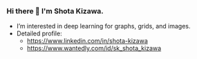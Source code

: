 ### Hi there 👋 I'm Shota Kizawa.

- I’m interested in deep learning for graphs, grids, and images.
- Detailed profile:
  - https://www.linkedin.com/in/shota-kizawa
  - https://www.wantedly.com/id/sk_shota_kizawa

<!-- **kiibo382/kiibo382** is a ✨ _special_ ✨ repository because its `README.md` (this file) appears on your GitHub profile.

Here are some ideas to get you started:

- 🌱 I’m currently learning ...
- 👯 I’m looking to collaborate on ...
- 🤔 I’m looking for help with ...
- 💬 Ask me about ...
- 📫 How to reach me: ...
- 😄 Pronouns: ...
- ⚡ Fun fact: ... -->

<!-- [![Anurag's github stats](https://github-readme-stats.vercel.app/api?username=kiibo382&count_private=true&include_all_commits=true)](https://github.com/anuraghazra/github-readme-stats) -->

<!-- [![Top Langs](https://github-readme-stats.vercel.app/api/top-langs/?username=kiibo382&layout=compact&hide=ruby,javascript,html,css)](https://github.com/anuraghazra/github-readme-stats)
 -->
<!-- [![Top Langs](https://github-readme-stats.vercel.app/api/top-langs/?username=kiibo382)](https://github.com/anuraghazra/github-readme-stats) -->
